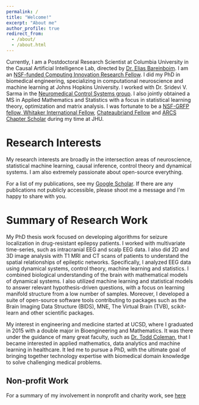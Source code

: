 ```yaml
---
permalink: /
title: "Welcome!"
excerpt: "About me"
author_profile: true
redirect_from: 
  - /about/
  - /about.html
---
```


Currently, I am a Postdoctoral Research Scientist at Columbia University in the Causal Artificial Intelligence Lab, directed by [Dr. Elias Bareinboim](http://causalai.net). I am an [NSF-funded Computing Innovation Research Fellow](https://cifellows2021.org/2021-class/). I did my PhD in biomedical engineering, specializing in computational neuroscience and machine learning at Johns Hopkins University. I worked with Dr. Sridevi V. Sarma in the [Neuromedical Control Systems group](http://sarmalab.icm.jhu.edu/). I also jointly obtained a MS in Applied Mathematics and Statistics with a focus in statistical learning theory, optimization and matrix analysis. I was fortunate to be a [NSF-GRFP fellow, Whitaker International Fellow](https://icm.jhu.edu/2017/03/20/adam-li-selected-for-nsf-graduate-research-and-whitaker-international-fellowships/#.YH2ZT6lKj0o), [Chateaubriand Fellow](https://icm.jhu.edu/2017/06/16/adam-li-icm-phd-student-selected-for-chateaubriand-fellowship/#.YH2Zi6lKj0o) and [ARCS Chapter Scholar](https://icm.jhu.edu/2020/07/20/adam-li-icm-phd-student-receives-arcs-scholarship/#.YH2ZbKlKj0o) during my time at JHU.

Research Interests
==================
My research interests are broadly in the intersection areas of neuroscience, statistical machine learning, causal inference, control theory and dynamical systems. I am also extremely passionate about open-source everything.

For a list of my publications, see my [Google Scholar](https://scholar.google.com/citations?user=KxY17KcAAAAJ&hl=en). If there are any publications not publicly accessible, please shoot me a message and I'm happy to share with you.

Summary of Research Work
========================
My PhD thesis work focused on developing algorithms for seizure localization in drug-resistant epilepsy patients. I worked with multivariate time-series, such as intracranial EEG and scalp EEG data. I also did 2D and 3D image analysis with T1 MRI and CT scans of patients to understand the spatial relationships of epileptic networks. Specifically, I analyzed EEG data using dynamical systems, control theory, machine learning and statistics. I combined biological understanding of the brain with mathematical models of dynamical systems. I also utilized machine learning and statistical models to answer relevant hypothesis-driven questions, with a focus on learning manifold structure from a low number of samples. Moreover, I developed a suite of open-source software tools contributing to packages such as the Brain Imaging Data Structure (BIDS), MNE, The Virtual Brain (TVB), scikit-learn and other scientific packages.

My interest in engineering and medicine started at UCSD, where I graduated in 2015 with a double major in Bioengineering and Mathematics. It was there under the guidance of many great faculty, such as [Dr. Todd Coleman](http://coleman.ucsd.edu/), that I became interested in applied mathematics, data analytics and machine learning in healthcare. It led me to pursue a PhD, with the ultimate goal of bringing together technology expertise with biomedical domain knowledge to solve challenging medical problems.

Non-profit Work
---------------
For a summary of my involvement in nonprofit and charity work, see [here](nonprofit.md)
